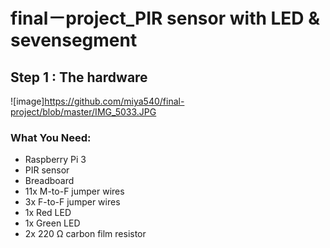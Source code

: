 # final－project_PIR sensor with LED & sevensegment



## Step 1 : The hardware
![image]https://github.com/miya540/final-project/blob/master/IMG_5033.JPG
### What You Need:

- Raspberry Pi 3
- PIR sensor
- Breadboard
- 11x M-to-F jumper wires
- 3x F-to-F jumper wires
- 1x Red LED
- 1x Green LED
- 2x 220 Ω carbon film resistor
